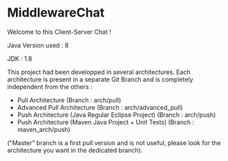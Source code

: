 # MiddlewareChat
Welcome to this Client-Server Chat !

Java Version used : 8

JDK : 1.8

This project had been developped in several architectures. Each architecture is present in a separate Git Branch and is completely independent from the others  :

- Pull Architecture (Branch : arch/pull)
- Advanced Pull Architecture (Branch : arch/advanced_pull)
- Push Architecture (Java Regular Eclipse Project) (Branch : arch/push)
- Push Architecture (Maven Java Project + Unit Tests) (Branch : maven_arch/push)

("Master" branch is a first pull version and is not useful, please look for the architecture you want in the dedicated branch).


